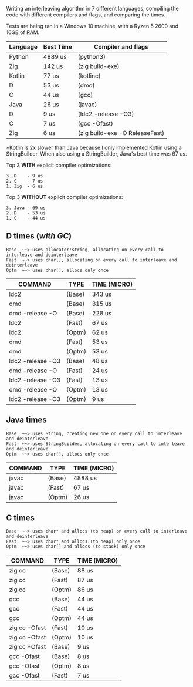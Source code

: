 Writing an interleaving algorithm in 7 different languages, compiling the code with different compilers and flags, and comparing the times.

Tests are being ran in a Windows 10 machine, with a Ryzen 5 2600 and 16GB of RAM.

| Language | Best Time | Compiler and flags |
| -------- | --------- | -------------------- |
| Python | 4889 us | (python3) |
| Zig | 142 us | (zig build-exe) |
| Kotlin | 77 us | (kotlinc) |
| D | 53 us | (dmd) |
| C | 44 us | (gcc) |
| Java | 26 us | (javac) |
| D | 9 us | (ldc2 -release -O3) |
| C | 7 us | (gcc -Ofast) |
| Zig | 6 us | (zig build-exe -O ReleaseFast) |

*Kotlin is 2x slower than Java because I only implemented Kotlin using a StringBuilder. When also using a StringBuilder, Java's best time was 67 us.

Top 3 **WITH** explicit compiler optimizations:

    3. D    - 9 us
    2. C    - 7 us
    1. Zig  - 6 us

Top 3 **WITHOUT** explicit compiler optimizations:

    3. Java - 69 us
    2. D    - 53 us
    1. C    - 44 us

## D times (_with GC_)

    Base  ~~> uses allocator!string, allocating on every call to interleave and deinterleave
    Fast  ~~> uses char[], allocating on every call to interleave and deinterleave
    Optm  ~~> uses char[], allocs only once

| COMMAND     |        TYPE     |   TIME (MICRO) |
| ----------- | --------------- | ------------ |
| ldc2        |       (Base)    |   343 us |
| dmd         |       (Base)    |   315 us |
| dmd  -release -O  | (Base)    |   228 us |
| ldc2        |       (Fast)    |   67 us |
| ldc2        |       (Optm)    |   62 us |
| dmd         |       (Fast)    |   53 us |
| dmd         |       (Optm)    |   53 us |
| ldc2 -release -O3 | (Base)    |   48 us |
| dmd  -release -O  | (Fast)    |   24 us |
| ldc2 -release -O3 | (Fast)    |   13 us |
| dmd  -release -O  | (Optm)    |   13 us |
| ldc2 -release -O3 | (Optm)    |   9 us |


## Java times

    Base  ~~> uses String, creating new one on every call to interleave and deinterleave
    Fast  ~~> uses StringBuilder, allocating on every call to interleave and deinterleave
    Optm  ~~> uses char[], allocs only once

| COMMAND     |        TYPE     |   TIME (MICRO) |
| ----------- | --------------- | ------------ |
| javac       |       (Base)    |   4888 us |
| javac       |       (Fast)    |   67 us |
| javac       |       (Optm)    |   26 us |


## C times

    Base  ~~> uses char* and allocs (to heap) on every call to interleave and deinterleave
    Fast  ~~> uses char* and allocs (to heap) only once
    Optm  ~~> uses char[] and allocs (to stack) only once

| COMMAND     |        TYPE     |   TIME (MICRO) |
| ----------- | --------------- | ------------ |
| zig cc      |       (Base)    |   88 us |
| zig cc      |       (Fast)    |   87 us |
| zig cc      |       (Optm)    |   86 us |
| gcc         |       (Base)    |   44 us |
| gcc         |       (Fast)    |   44 us |
| gcc         |       (Optm)    |   44 us |
| zig cc -Ofast   |   (Fast)    |   10 us |
| zig cc -Ofast   |   (Optm)    |   10 us |
| zig cc -Ofast   |   (Base)    |   9 us |
| gcc -Ofast    |     (Base)    |   8 us |
| gcc -Ofast    |     (Optm)    |   8 us |
| gcc -Ofast    |     (Fast)    |   7 us |
